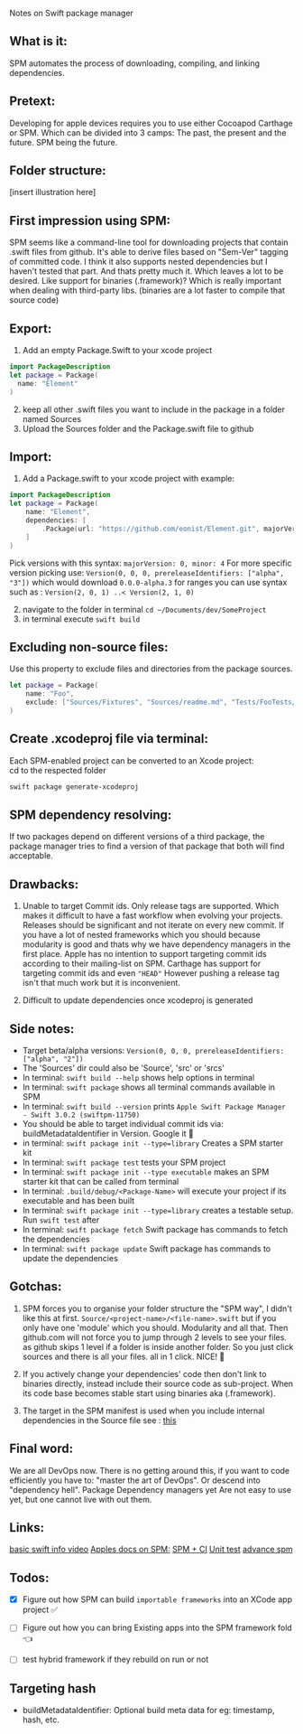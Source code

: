 Notes on Swift package manager<!--more--> 

## What is it:  
SPM automates the process of downloading, compiling, and linking dependencies. 

## Pretext:  
Developing for apple devices requires you to use either Cocoapod Carthage or SPM. Which can be divided into 3 camps: The past, the present and the future. SPM being the future. 

## Folder structure:

[insert illustration here]

## First impression using SPM:

SPM seems like a command-line tool for downloading projects that contain .swift files from github. It's able to derive files based on "Sem-Ver" tagging of committed code. I think it also supports nested dependencies but I haven't tested that part. And thats pretty much it. Which leaves a lot to be desired. Like support for binaries (.framework)? Which is really important when dealing with third-party libs. (binaries are a lot faster to compile that source code)

## Export: 
1. Add an empty Package.Swift to your xcode project
```swift
import PackageDescription
let package = Package(
  name: "Element"
)
```
2. keep all other .swift files you want to include in the package in a folder named Sources
3. Upload the Sources folder and the Package.swift file to github


## Import: 

1. Add a Package.swift to your xcode project with example: 
```swift
import PackageDescription
let package = Package(
    name: "Element",
    dependencies: [
        .Package(url: "https://github.com/eonist/Element.git", majorVersion: 1)/*<--1.0.0..<2.0.0*/
    ]
)
```
 
Pick versions with this syntax: ``majorVersion: 0, minor: 4`` For more specific version picking use: ``Version(0, 0, 0, prereleaseIdentifiers: ["alpha", "3"])`` which would download ``0.0.0-alpha.3`` for ranges you can use syntax such as : ``Version(2, 0, 1) ..< Version(2, 1, 0)``



2. navigate to the folder in terminal ``cd ~/Documents/dev/SomeProject``  
3. in terminal execute ``swift build``

## Excluding non-source files:  
Use this property to exclude files and directories from the package sources.  
```swift
let package = Package(
    name: "Foo",
    exclude: ["Sources/Fixtures", "Sources/readme.md", "Tests/FooTests/images"]
)
```

## Create .xcodeproj file via terminal:
Each SPM-enabled project can be converted to an Xcode project:  
cd to the respected folder
```bash
swift package generate-xcodeproj
```

## SPM dependency resolving: 

If two packages depend on different versions of a third package, the package manager tries to find a version of that package that both will find acceptable.

## Drawbacks:

1. Unable to target Commit ids. Only release tags are supported. Which makes it difficult to have a fast workflow when evolving your projects. Releases should be significant and not iterate on every new commit. If you have a lot of nested frameworks which you should because modularity is good and thats why we have dependency managers in the first place. Apple has no intention to support targeting commit ids according to their mailing-list on SPM. Carthage has support for targeting commit ids and even ``"HEAD"`` However pushing a release tag isn't that much work but it is inconvenient. 

2. Difficult to update dependencies once xcodeproj is generated

## Side notes:  
- Target beta/alpha versions: ``Version(0, 0, 0, prereleaseIdentifiers: ["alpha", "2"])``
- The 'Sources' dir could also be 'Source', 'src' or 'srcs'
- In terminal: ``swift build --help`` shows help options in terminal
- In terminal: ``swift package`` shows all terminal commands available in SPM
- In terminal: ``swift build --version`` prints ``Apple Swift Package Manager - Swift 3.0.2 (swiftpm-11750)``
- You should be able to target individual commit ids via: buildMetadataIdentifier in Version. Google it 🔑
- in terminal: ``swift package init --type=library`` Creates a SPM starter kit
- In terminal: ``swift package test`` tests your SPM project 
- In terminal: ``swift package init --type executable`` makes an SPM starter kit that can be called from terminal
- In terminal: ``.build/debug/<Package-Name>`` will execute your project if its executable and has been built
- In terminal: ``swift package init --type=library`` creates a testable setup. Run ``swift test`` after
- In terminal: ``swift package fetch``  Swift package has commands to fetch the dependencies 
- In terminal: ``swift package update`` Swift package has commands to update the dependencies 

## Gotchas:
1. SPM forces you to organise your folder structure the "SPM way", I didn't like this at first. `Source/<project-name>/<file-name>.swift` but if you only have one 'module' which you should. Modularity and all that. Then github.com will not force you to jump through 2 levels to see your files. as github skips 1 level if a folder is inside another folder. So you just click sources and there is all your files. all in 1 click. NICE! 🔑  

2. If you actively change your dependencies' code then don't link to binaries directly, instead include their source code as sub-project. When its code base becomes stable start using binaries aka (.framework).

3. The target in the SPM manifest is used when you include internal dependencies in the Source file see : [this](http://www.bensnider.com/wrapping-c-code-within-a-single-swift-package.html) 

## Final word:
We are all DevOps now. There is no getting around this, if you want to code efficiently you have to: "master the art of DevOps". Or descend into "dependency hell". Package Dependency managers yet Are not easy to use yet, but one cannot live with out them. 

## Links:

[basic swift info video](https://honzadvorsky.com/articles/2016-06-30-19-00-nslondon_swift_package_manager/) 
[Apples docs on SPM:](https://github.com/apple/swift-package-manager/blob/master/Documentation/Reference.md#source-layouts) 
[SPM + CI](https://www.linkedin.com/pulse/apple-swift-package-manager-deep-dive-shashikant-jagtap) 
[Unit test](https://dzone.com/articles/unit-testing-with-swift-pm) 
[advance spm](https://www.cocoawithlove.com/blog/package-manager-fetch.html) 

## Todos:
- [x] Figure out how SPM can build ``importable frameworks`` into an XCode app project ✅
- [ ] Figure out how you can bring Existing apps into the SPM framework fold 👈
- [ ] test hybrid framework if they rebuild on run or not


## Targeting hash
- buildMetadataIdentifier: Optional build meta data for eg: timestamp, hash, etc.
